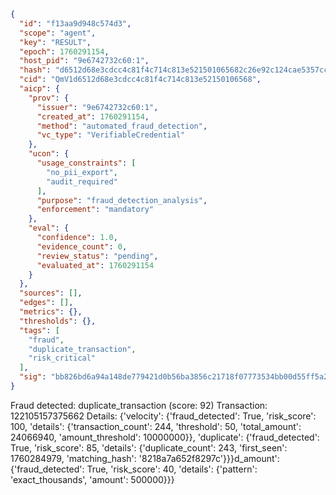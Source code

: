 ```json
{
  "id": "f13aa9d948c574d3",
  "scope": "agent",
  "key": "RESULT",
  "epoch": 1760291154,
  "host_pid": "9e6742732c60:1",
  "hash": "d6512d68e3cdcc4c81f4c714c813e521501065682c26e92c124cae5357cc16ba",
  "cid": "QmV1d6512d68e3cdcc4c81f4c714c813e52150106568",
  "aicp": {
    "prov": {
      "issuer": "9e6742732c60:1",
      "created_at": 1760291154,
      "method": "automated_fraud_detection",
      "vc_type": "VerifiableCredential"
    },
    "ucon": {
      "usage_constraints": [
        "no_pii_export",
        "audit_required"
      ],
      "purpose": "fraud_detection_analysis",
      "enforcement": "mandatory"
    },
    "eval": {
      "confidence": 1.0,
      "evidence_count": 0,
      "review_status": "pending",
      "evaluated_at": 1760291154
    }
  },
  "sources": [],
  "edges": [],
  "metrics": {},
  "thresholds": {},
  "tags": [
    "fraud",
    "duplicate_transaction",
    "risk_critical"
  ],
  "sig": "bb826bd6a94a148de779421d0b56ba3856c21718f07773534bb00d55ff5a25be"
}
```

Fraud detected: duplicate_transaction (score: 92)
Transaction: 122105157375662
Details: {'velocity': {'fraud_detected': True, 'risk_score': 100, 'details': {'transaction_count': 244, 'threshold': 50, 'total_amount': 24066940, 'amount_threshold': 10000000}}, 'duplicate': {'fraud_detected': True, 'risk_score': 85, 'details': {'duplicate_count': 243, 'first_seen': 1760284979, 'matching_hash': '8218a7a652f8297c'}}}d_amount': {'fraud_detected': True, 'risk_score': 40, 'details': {'pattern': 'exact_thousands', 'amount': 500000}}}